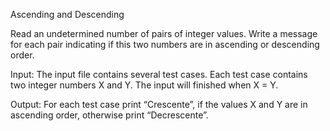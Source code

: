 
Ascending and Descending


Read an undetermined number of pairs of integer values. Write a message for each pair indicating if this two numbers are in ascending or descending order.

Input:
The input file contains several test cases. Each test case contains two integer numbers X and Y. The input will finished when X = Y.

Output:
For each test case print “Crescente”, if the values X and Y are in ascending order, otherwise print “Decrescente”.
